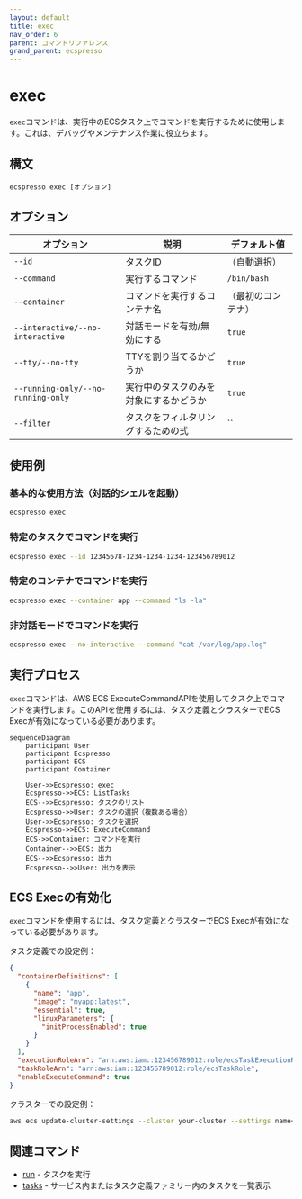 ```yaml
---
layout: default
title: exec
nav_order: 6
parent: コマンドリファレンス
grand_parent: ecspresso
---
```


# exec

`exec`コマンドは、実行中のECSタスク上でコマンドを実行するために使用します。これは、デバッグやメンテナンス作業に役立ちます。

## 構文

```
ecspresso exec [オプション]
```

## オプション

| オプション | 説明 | デフォルト値 |
|------------|------|-------------|
| `--id` | タスクID | （自動選択） |
| `--command` | 実行するコマンド | `/bin/bash` |
| `--container` | コマンドを実行するコンテナ名 | （最初のコンテナ） |
| `--interactive/--no-interactive` | 対話モードを有効/無効にする | `true` |
| `--tty/--no-tty` | TTYを割り当てるかどうか | `true` |
| `--running-only/--no-running-only` | 実行中のタスクのみを対象にするかどうか | `true` |
| `--filter` | タスクをフィルタリングするための式 | `` |

## 使用例

### 基本的な使用方法（対話的シェルを起動）

```bash
ecspresso exec
```

### 特定のタスクでコマンドを実行

```bash
ecspresso exec --id 12345678-1234-1234-1234-123456789012
```

### 特定のコンテナでコマンドを実行

```bash
ecspresso exec --container app --command "ls -la"
```

### 非対話モードでコマンドを実行

```bash
ecspresso exec --no-interactive --command "cat /var/log/app.log"
```

## 実行プロセス

`exec`コマンドは、AWS ECS ExecuteCommandAPIを使用してタスク上でコマンドを実行します。このAPIを使用するには、タスク定義とクラスターでECS Execが有効になっている必要があります。

```mermaid
sequenceDiagram
    participant User
    participant Ecspresso
    participant ECS
    participant Container
    
    User->>Ecspresso: exec
    Ecspresso->>ECS: ListTasks
    ECS-->>Ecspresso: タスクのリスト
    Ecspresso->>User: タスクの選択（複数ある場合）
    User->>Ecspresso: タスクを選択
    Ecspresso->>ECS: ExecuteCommand
    ECS->>Container: コマンドを実行
    Container-->>ECS: 出力
    ECS-->>Ecspresso: 出力
    Ecspresso-->>User: 出力を表示
```

## ECS Execの有効化

`exec`コマンドを使用するには、タスク定義とクラスターでECS Execが有効になっている必要があります。

タスク定義での設定例：

```json
{
  "containerDefinitions": [
    {
      "name": "app",
      "image": "myapp:latest",
      "essential": true,
      "linuxParameters": {
        "initProcessEnabled": true
      }
    }
  ],
  "executionRoleArn": "arn:aws:iam::123456789012:role/ecsTaskExecutionRole",
  "taskRoleArn": "arn:aws:iam::123456789012:role/ecsTaskRole",
  "enableExecuteCommand": true
}
```

クラスターでの設定例：

```bash
aws ecs update-cluster-settings --cluster your-cluster --settings name=containerInsights,value=enabled
```

## 関連コマンド

- [run](./run.html) - タスクを実行
- [tasks](./tasks.html) - サービス内またはタスク定義ファミリー内のタスクを一覧表示
